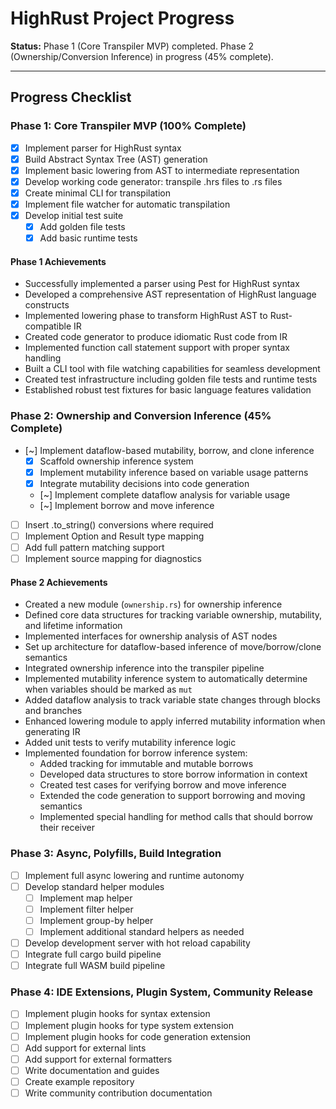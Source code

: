 # HighRust Project Progress

**Status:** Phase 1 (Core Transpiler MVP) completed. Phase 2 (Ownership/Conversion Inference) in progress (45% complete).

---

## Progress Checklist

### Phase 1: Core Transpiler MVP (100% Complete)

- [x] Implement parser for HighRust syntax
- [x] Build Abstract Syntax Tree (AST) generation
- [x] Implement basic lowering from AST to intermediate representation
- [x] Develop working code generator: transpile .hrs files to .rs files
- [x] Create minimal CLI for transpilation
- [x] Implement file watcher for automatic transpilation
- [x] Develop initial test suite
  - [x] Add golden file tests
  - [x] Add basic runtime tests

#### Phase 1 Achievements
- Successfully implemented a parser using Pest for HighRust syntax
- Developed a comprehensive AST representation of HighRust language constructs
- Implemented lowering phase to transform HighRust AST to Rust-compatible IR
- Created code generator to produce idiomatic Rust code from IR
- Implemented function call statement support with proper syntax handling
- Built a CLI tool with file watching capabilities for seamless development
- Created test infrastructure including golden file tests and runtime tests
- Established robust test fixtures for basic language features validation

### Phase 2: Ownership and Conversion Inference (45% Complete)

- [~] Implement dataflow-based mutability, borrow, and clone inference
  - [x] Scaffold ownership inference system
  - [x] Implement mutability inference based on variable usage patterns
  - [x] Integrate mutability decisions into code generation
  - [~] Implement complete dataflow analysis for variable usage
  - [~] Implement borrow and move inference
- [ ] Insert .to_string() conversions where required
- [ ] Implement Option and Result type mapping
- [ ] Add full pattern matching support
- [ ] Implement source mapping for diagnostics

#### Phase 2 Achievements
- Created a new module (`ownership.rs`) for ownership inference
- Defined core data structures for tracking variable ownership, mutability, and lifetime information
- Implemented interfaces for ownership analysis of AST nodes
- Set up architecture for dataflow-based inference of move/borrow/clone semantics
- Integrated ownership inference into the transpiler pipeline
- Implemented mutability inference system to automatically determine when variables should be marked as `mut`
- Added dataflow analysis to track variable state changes through blocks and branches
- Enhanced lowering module to apply inferred mutability information when generating IR
- Added unit tests to verify mutability inference logic
- Implemented foundation for borrow inference system:
  - Added tracking for immutable and mutable borrows
  - Developed data structures to store borrow information in context
  - Created test cases for verifying borrow and move inference
  - Extended the code generation to support borrowing and moving semantics
  - Implemented special handling for method calls that should borrow their receiver

### Phase 3: Async, Polyfills, Build Integration

- [ ] Implement full async lowering and runtime autonomy
- [ ] Develop standard helper modules
  - [ ] Implement map helper
  - [ ] Implement filter helper
  - [ ] Implement group-by helper
  - [ ] Implement additional standard helpers as needed
- [ ] Develop development server with hot reload capability
- [ ] Integrate full cargo build pipeline
- [ ] Integrate full WASM build pipeline

### Phase 4: IDE Extensions, Plugin System, Community Release

- [ ] Implement plugin hooks for syntax extension
- [ ] Implement plugin hooks for type system extension
- [ ] Implement plugin hooks for code generation extension
- [ ] Add support for external lints
- [ ] Add support for external formatters
- [ ] Write documentation and guides
- [ ] Create example repository
- [ ] Write community contribution documentation